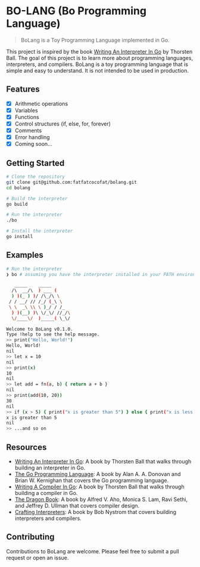 # BO-LANG (Bo Programming Language)

> BoLang is a Toy Programming Language implemented in Go.

This project is inspired by the book [Writing An Interpreter In Go](https://interpreterbook.com/) by Thorsten Ball. The goal of this project is to learn more about programming languages, interpreters, and compilers. BoLang is a toy programming language that is simple and easy to understand. It is not intended to be used in production.

## Features

- [x] Arithmetic operations
- [x] Variables
- [x] Functions
- [x] Control structures (if, else, for, forever)
- [x] Comments
- [x] Error handling
- [x] Coming soon...

## Getting Started

```bash
# Clone the repository
git clone git@github.com:fatfatcocofat/bolang.git
cd bolang

# Build the interpreter
go build

# Run the interpreter
./bo

# Install the interpreter
go install
```

## Examples

```bash
# Run the interpreter
❯ bo # assuming you have the interpreter installed in your PATH environment variable

   _____    _____
  /\  __/\  ) ___ (
  ) )(_ ) )/ /\_/\ \
 / / __/ // /_/ (_\ \
 \ \  _\ \\ \ )_/ / /_
  ) )(__) )\ \/_\/ //_/\
  \/____\/  )_____( \_\/

Welcome to BoLang v0.1.0.
Type !help to see the help message.
>> print("Hello, World!")
Hello, World!
nil
>> let x = 10
nil
>> print(x)
10
nil
>> let add = fn(a, b) { return a + b }
nil
>> print(add(10, 20))
30
nil
>> if (x > 5) { print("x is greater than 5") } else { print("x is less than or equal to 5") }
x is greater than 5
nil
>> ...and so on
```

## Resources

- [Writing An Interpreter In Go](https://interpreterbook.com/): A book by Thorsten Ball that walks through building an interpreter in Go.
- [The Go Programming Language](https://www.gopl.io/): A book by Alan A. A. Donovan and Brian W. Kernighan that covers the Go programming language.
- [Writing A Compiler In Go](https://compilerbook.com/): A book by Thorsten Ball that walks through building a compiler in Go.
- [The Dragon Book](https://en.wikipedia.org/wiki/Compilers:_Principles,_Techniques,_and_Tools): A book by Alfred V. Aho, Monica S. Lam, Ravi Sethi, and Jeffrey D. Ullman that covers compiler design.
- [Crafting Interpreters](https://craftinginterpreters.com/): A book by Bob Nystrom that covers building interpreters and compilers.

## Contributing

Contributions to BoLang are welcome. Please feel free to submit a pull request or open an issue.
